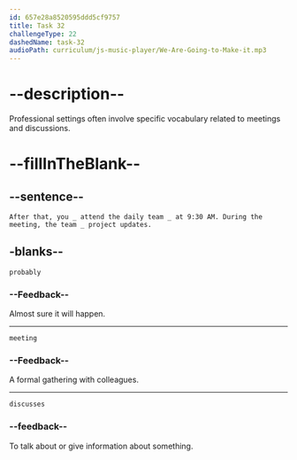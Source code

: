 ```yaml
---
id: 657e28a8520595ddd5cf9757
title: Task 32
challengeType: 22
dashedName: task-32
audioPath: curriculum/js-music-player/We-Are-Going-to-Make-it.mp3
---
```


<!-- (audio) Tom: Sounds good. What do I do after checking emails?

Anna: After that, you probably attend the daily team meeting at 9:30 AM. During the meeting, the team discusses project updates. -->

# --description--

Professional settings often involve specific vocabulary related to meetings and discussions.

# --fillInTheBlank--

## --sentence--

`After that, you _ attend the daily team _ at 9:30 AM. During the meeting, the team _ project updates.`

## -blanks--

`probably`

### --Feedback--

Almost sure it will happen.

---

`meeting`

### --Feedback--

A formal gathering with colleagues.

---

`discusses`

### --feedback--

To talk about or give information about something.

